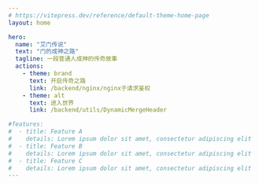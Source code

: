 ```yaml
---
# https://vitepress.dev/reference/default-theme-home-page
layout: home

hero:
  name: "艾门传说"
  text: "门的成神之路"
  tagline: 一段普通人成神的传奇故事
  actions:
    - theme: brand
      text: 开启传奇之路
      link: /backend/nginx/nginx子请求鉴权
    - theme: alt
      text: 进入世界
      link: /backend/utils/DynamicMergeHeader

#features:
#  - title: Feature A
#    details: Lorem ipsum dolor sit amet, consectetur adipiscing elit
#  - title: Feature B
#    details: Lorem ipsum dolor sit amet, consectetur adipiscing elit
#  - title: Feature C
#    details: Lorem ipsum dolor sit amet, consectetur adipiscing elit
---
```


